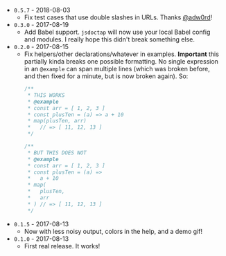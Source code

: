 * `0.5.7` - 2018-08-03
  * Fix test cases that use double slashes in URLs. Thanks [@adw0rd](https://github.com/adw0rd)!
* `0.3.0` - 2017-08-19
  * Add Babel support. `jsdoctap` will now use your local Babel config and
    modules. I really hope this didn't break something else.
* `0.2.0` - 2017-08-15
  * Fix helpers/other declarations/whatever in examples. **Important** this
    partially kinda breaks one possible formatting. No single expression in an
    `@example` can span multiple lines (which was broken before, and then fixed
    for a minute, but is now broken again). So:
    ```javascript
    /**
     * THIS WORKS
     * @example
     * const arr = [ 1, 2, 3 ]
     * const plusTen = (a) => a + 10
     * map(plusTen, arr)
     *   // => [ 11, 12, 13 ]
     */

    /**
     * BUT THIS DOES NOT
     * @example
     * const arr = [ 1, 2, 3 ]
     * const plusTen = (a) =>
     *   a + 10
     * map(
     *   plusTen,
     *   arr
     * ) // => [ 11, 12, 13 ]
     */
    ```
* `0.1.5` - 2017-08-13
  * Now with less noisy output, colors in the help, and a demo gif!
* `0.1.0` - 2017-08-13
  * First real release. It works!
